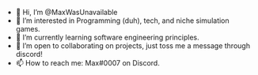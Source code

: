 - 👋 Hi, I’m @MaxWasUnavailable
- 👀 I’m interested in Programming (duh), tech, and niche simulation games.
- 🌱 I’m currently learning software engineering principles.
- 💞️ I’m open to collaborating on projects, just toss me a message through discord!
- 📫 How to reach me: Max#0007 on Discord.

<!---
MaxWasUnavailable/MaxWasUnavailable is a ✨ special ✨ repository because its `README.md` (this file) appears on your GitHub profile.
You can click the Preview link to take a look at your changes.
--->
